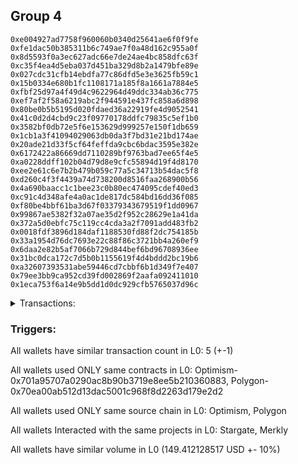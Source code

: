 ## Group 4

```0x6a5d8fdb17e32d90c2efc91ae5786ba330f59f5b
0xe004927ad7758f960060b0340d25641ae6f0f9fe
0xfe1dac50b385311b6c749ae7f0a48d162c955a0f
0x8d5593f0a3ec627adc66e7de24ae4bc858dfc63f
0xc35f4ea4d5eba037d451ba329d8b2a1479bfe89e
0x027cdc31cfb14ebdfa77c86dfd5e3e3625fb59c1
0x15b0334e680b1fc1108171a185f8a1661a7884e5
0xfbf25d97a4f49d4c9622964d49ddc334ab36c775
0xef7af2f58a6219abc2f944591e437fc858a6d898
0x80be0b5b5195d020fdaed36a22919fe4d9052541
0x41c0d2d4cbd9c23f09770178ddfc79835c5ef1b0
0x3582bf0db72e5f6e153629d999257e150f1db659
0x1cb1a3f41094029063db0da3f7bd31e21bd174ae
0x20ade21d33f5cf64feffda9cbc6bdac3595e382e
0x6172422a86669dd7110289bf9763bad7ee65f4e5
0xa0228ddff102b04d79d8e9cfc55894d19f4d8170
0xee2e61c6e7b2b479b059c77a5c34713b54dac5f8
0xd260c4f3f4439a74d738200d8516faa268900b56
0x4a690baacc1c1bee23c0b80ec474095cdef40ed3
0xc91c4d348afe4a0ac1de817dc584bd16dd36f085
0xf80be4bbf61ba3d67f03379343679519f1dd0967
0x99867ae5382f32a07ae35d2f952c28629e1a41da
0x372a5d0ebfc75c119cc4cda3a2f7091add483fb2
0x0018fdf3896d184daf1188530fd88f2dc754185b
0x33a1954d76dc7693e22c88f86c3721bb4a260ef9
0x6daa2e82b5af7066b729d844bef6bd96708936ee
0x31bc0dca172c7d5b0b1155619f4d4bddd2bc19b6
0xa32607393531abe59446cd7cbbf6b1d349f7e407
0x79ee3bb9ca952cd39fd002869f2aafa092411010
0x1eca753f6a14e9b5dd1d0dc929cfb5765037d96c
```
<details>
<summary>Transactions:</summary>

Hashes: 

Wallet: 0x6a5d8fdb17e32d90c2efc91ae5786ba330f59f5b

       Hash: 0x5042368df3e33310d242be776271eb45485259a0bfaf86b058c1e4cad105c6b2
         - source chain: Optimism
         - destination chain: Polygon
         - project: Stargate
         - contract: 0x701a95707a0290ac8b90b3719e8ee5b210360883
         - value USD: 149.412128517
       Hash: 0xe33f6b89103f3c37a9e7173a775d4ea71ab6c890871cd7fdfc6019aef96761a0
         - source chain: Polygon
         - destination chain: Mode
         - project: Merkly
         - contract: 0x70ea00ab512d13dac5001c968f8d2263d179e2d2
       Hash: 0x0eb56a707731a3ea8fe61635d248f3b224533d80ff0800e9b993e0577a00e92e
         - source chain: Polygon
         - destination chain: Optimism
         - project: Merkly
         - contract: 0x70ea00ab512d13dac5001c968f8d2263d179e2d2
       Hash: 0xa4525e2e765b28090929857fe988f1dee960da5f649b36cf9ff88a3e8492b160
         - source chain: Polygon
         - destination chain: Celo Mainnet
         - project: Merkly
         - contract: 0x70ea00ab512d13dac5001c968f8d2263d179e2d2
       Hash: 0x17284d8c6e500e2e84919ab57fecd9da8cdf726bba43a9881bf5cf4736568f0c
         - source chain: Polygon
         - destination chain: Viction
         - project: Merkly
         - contract: 0x70ea00ab512d13dac5001c968f8d2263d179e2d2
Wallet: 0xe004927ad7758f960060b0340d25641ae6f0f9fe

       Hash:0xb29de53e48b53f4528e759cad6fd19bc03dfb19b2568f0c26be941d5ba25979a
         - source chain: Optimism
         - destination chain: Polygon
         - project: Stargate
         - contract: 0x701a95707a0290ac8b90b3719e8ee5b210360883
         - value USD: 149.466394783
       Hash:0x65a0968943def592cd2e2bad59ebcaab07280cb38b3d678484514296721b55dc
         - source chain: Polygon
         - destination chain: Fuse Mainnet
         - project: Merkly
         - contract: 0x70ea00ab512d13dac5001c968f8d2263d179e2d2
       Hash:0x89b6267ca4db6c89ab0cadfde7c203a9fd5dfb38d7b2b2974ad91f96d6d76812
         - source chain: Polygon
         - destination chain: Klaytn Mainnet Cypress
         - project: Merkly
         - contract: 0x70ea00ab512d13dac5001c968f8d2263d179e2d2
       Hash:0x1d7dc22f8d7e7e27a4fc97d6751a676cbce392a3242a18138b124aa097bbc174
         - source chain: Polygon
         - destination chain: Moonriver
         - project: Merkly
         - contract: 0x70ea00ab512d13dac5001c968f8d2263d179e2d2
       Hash:0xbb24f1610e1b17460c862f749800caf462fb553ac1e7993abfbd5680fee3aaef
         - source chain: Polygon
         - destination chain: Merit Circle
         - project: Merkly
         - contract: 0x70ea00ab512d13dac5001c968f8d2263d179e2d2
Wallet: 0xfe1dac50b385311b6c749ae7f0a48d162c955a0f

       Hash:0xbe79bf90c73d1b7f40047f584f40bdbac71b01a79e15eabacb2d71cb4262ef49
         - source chain: Optimism
         - destination chain: Polygon
         - project: Stargate
         - contract: 0x701a95707a0290ac8b90b3719e8ee5b210360883
         - value USD: 149.494984665
       Hash:0x9474b4c4da75e7f8ec30e9bdbf0bf5596c9e880bad61071e241654355ecdea9c
         - source chain: Polygon
         - destination chain: Gnosis
         - project: Merkly
         - contract: 0x70ea00ab512d13dac5001c968f8d2263d179e2d2
       Hash:0xc4d45b56c2f043bbe27ccdef6c154f2916325ca8e342405271323f9b18ddeee2
         - source chain: Polygon
         - destination chain: DFK
         - project: Merkly
         - contract: 0x70ea00ab512d13dac5001c968f8d2263d179e2d2
       Hash:0xebe5e95e063e77a9dc70d778160428409306f279fb2fa300e6df9cf839f10422
         - source chain: Polygon
         - destination chain: Viction
         - project: Merkly
         - contract: 0x70ea00ab512d13dac5001c968f8d2263d179e2d2
       Hash:0x072951066f29d117717d545bc87a64156a0bc303c692ac415b5008eff4a9ff22
         - source chain: Polygon
         - destination chain: Mode
         - project: Merkly
         - contract: 0x70ea00ab512d13dac5001c968f8d2263d179e2d2
Wallet: 0x8d5593f0a3ec627adc66e7de24ae4bc858dfc63f

       Hash:0x4eed49e9ea23c1adeebe6035ecdf23ce1a9bcb426726586062957167d6bec34d
         - source chain: Optimism
         - destination chain: Polygon
         - project: Stargate
         - contract: 0x701a95707a0290ac8b90b3719e8ee5b210360883
         - value USD: 149.487010303
       Hash:0x96894f67652698d10af77fa08759f9bfcb130a2ba99cff64ba05fd5f7bee1441
         - source chain: Polygon
         - destination chain: Merit Circle
         - project: Merkly
         - contract: 0x70ea00ab512d13dac5001c968f8d2263d179e2d2
       Hash:0x0acc60213a77ad03da1ce33dab3088211ddf66661bc87ab3c801ff977c01c0ba
         - source chain: Polygon
         - destination chain: Mode
         - project: Merkly
         - contract: 0x70ea00ab512d13dac5001c968f8d2263d179e2d2
       Hash:0xf521671c4963a21cc66006a76aa53a701a38d5a3c25fcf7d33e5db00662b71cc
         - source chain: Polygon
         - destination chain: Optimism
         - project: Merkly
         - contract: 0x70ea00ab512d13dac5001c968f8d2263d179e2d2
       Hash:0xf28d687b85c35c0e7b83ce6624ab902f9bc3ec062ef5e85dbd41205d61bbfed0
         - source chain: Polygon
         - destination chain: Aptos
         - project: Merkly
         - contract: 0x70ea00ab512d13dac5001c968f8d2263d179e2d2
Wallet: 0xc35f4ea4d5eba037d451ba329d8b2a1479bfe89e

       Hash:0x1f71f8f57b109a6d9586110f3d91ba9ac1b8bd483eb2efbd089dcdc17944deaf
         - source chain: Optimism
         - destination chain: Polygon
         - project: Stargate
         - contract: 0x701a95707a0290ac8b90b3719e8ee5b210360883
         - value USD: 149.490531905
       Hash:0xd1991137d55bf2b2501f1849932bd3d25ad2de2c1e91d93cdc69872aec2e904b
         - source chain: Polygon
         - destination chain: Celo Mainnet
         - project: Merkly
         - contract: 0x70ea00ab512d13dac5001c968f8d2263d179e2d2
       Hash:0xf134fa11b564babf4eda48730665f407d145d641aaeba5f925b10f5db366d85b
         - source chain: Polygon
         - destination chain: Fuse Mainnet
         - project: Merkly
         - contract: 0x70ea00ab512d13dac5001c968f8d2263d179e2d2
       Hash:0x0be316e70af7d08a201c0ea25c57fa64fed25d0609c51d6f3daee4e99fe00622
         - source chain: Polygon
         - destination chain: Klaytn Mainnet Cypress
         - project: Merkly
         - contract: 0x70ea00ab512d13dac5001c968f8d2263d179e2d2
       Hash:0x63adde9a610883f59d770e66ca55d39d8cd5591d51e47bcd6d193c950cb3e56b
         - source chain: Polygon
         - destination chain: Celo Mainnet
         - project: Merkly
         - contract: 0x70ea00ab512d13dac5001c968f8d2263d179e2d2
Wallet: 0x027cdc31cfb14ebdfa77c86dfd5e3e3625fb59c1

       Hash:0x85056f0f235e48d408fe4c892c4539a6f19f38e33c8459067393c1d4253f9c43
         - source chain: Optimism
         - destination chain: Polygon
         - project: Stargate
         - contract: 0x701a95707a0290ac8b90b3719e8ee5b210360883
         - value USD: 149.501856839
       Hash:0x58c86832bc6c18471de52aaa31772eb3d4e3687b316c9fa5bafb1c40d1bcd677
         - source chain: Polygon
         - destination chain: Moonbeam
         - project: Merkly
         - contract: 0x70ea00ab512d13dac5001c968f8d2263d179e2d2
       Hash:0xd615a1776f293c30d7b969f3cb091107d949de59dc8c085dd0ee23ab74825c4c
         - source chain: Polygon
         - destination chain: Moonriver
         - project: Merkly
         - contract: 0x70ea00ab512d13dac5001c968f8d2263d179e2d2
       Hash:0x058423bfafde223d3efb9bc7a2dbfd6c094cec0cb4f0d7a6ef4f2b41c22a2680
         - source chain: Polygon
         - destination chain: Gnosis
         - project: Merkly
         - contract: 0x70ea00ab512d13dac5001c968f8d2263d179e2d2
       Hash:0x6c129fe5e8dddbeca13c31f59e6b5cc1511853aa256a072fdea025edead21623
         - source chain: Polygon
         - destination chain: Fuse Mainnet
         - project: Merkly
         - contract: 0x70ea00ab512d13dac5001c968f8d2263d179e2d2
Wallet: 0x15b0334e680b1fc1108171a185f8a1661a7884e5

       Hash:0x24f39364cb2f8c679605837c06647f3cef9c7294c89ad9aa67774a0deb925e84
         - source chain: Optimism
         - destination chain: Polygon
         - project: Stargate
         - contract: 0x701a95707a0290ac8b90b3719e8ee5b210360883
         - value USD: 149.480208142
       Hash:0xe0a6cc3beee2683f65a3a5c0a95490eae26a8d1c0a19d369284ef0f771c603e8
         - source chain: Polygon
         - destination chain: DFK
         - project: Merkly
         - contract: 0x70ea00ab512d13dac5001c968f8d2263d179e2d2
       Hash:0x7dc39603cf05ea31b8de9f79cd0eca6223d25051ed3c2e311c77cbbc2d0a9be2
         - source chain: Polygon
         - destination chain: Viction
         - project: Merkly
         - contract: 0x70ea00ab512d13dac5001c968f8d2263d179e2d2
       Hash:0xfd62d66655fa1b23de27a58bba0e30d21388c438b0284cff7d985ae84542a517
         - source chain: Polygon
         - destination chain: Merit Circle
         - project: Merkly
         - contract: 0x70ea00ab512d13dac5001c968f8d2263d179e2d2
       Hash:0x6dfedda3c2b0d4aef57caffc86a177f05fa9bc26f47c0154f8a4f875e20d471e
         - source chain: Polygon
         - destination chain: Klaytn Mainnet Cypress
         - project: Merkly
         - contract: 0x70ea00ab512d13dac5001c968f8d2263d179e2d2
Wallet: 0xfbf25d97a4f49d4c9622964d49ddc334ab36c775

       Hash:0x3c1768907a66e96197ef3885fb801f4c0340944a1004be021aef1e01eb931167
         - source chain: Optimism
         - destination chain: Polygon
         - project: Stargate
         - contract: 0x701a95707a0290ac8b90b3719e8ee5b210360883
         - value USD: 149.463159231
       Hash:0x5f47cda66e1d247ced8efa45f705adf046c782cc2e6afb8d208b577e5e62d46b
         - source chain: Polygon
         - destination chain: Mode
         - project: Merkly
         - contract: 0x70ea00ab512d13dac5001c968f8d2263d179e2d2
       Hash:0xe3b4a3489854540da5d319efbc8945e70271da24170796530f7aca9fc2436efc
         - source chain: Polygon
         - destination chain: Optimism
         - project: Merkly
         - contract: 0x70ea00ab512d13dac5001c968f8d2263d179e2d2
       Hash:0x8723803b615775a4f9d7eacf1ff599771f49de7dd4c76858f65e1c8a957e2aba
         - source chain: Polygon
         - destination chain: Celo Mainnet
         - project: Merkly
         - contract: 0x70ea00ab512d13dac5001c968f8d2263d179e2d2
       Hash:0x961dbe19ff109477bf28f23157d44548ff505470704376ebe76c308359b61ab7
         - source chain: Polygon
         - destination chain: Moonbeam
         - project: Merkly
         - contract: 0x70ea00ab512d13dac5001c968f8d2263d179e2d2
Wallet: 0xef7af2f58a6219abc2f944591e437fc858a6d898

       Hash:0x86d7a80b0f25b89b6570395b757c92a80d3b4502905dc21f93d0f963182e4cf7
         - source chain: Optimism
         - destination chain: Polygon
         - project: Stargate
         - contract: 0x701a95707a0290ac8b90b3719e8ee5b210360883
         - value USD: 149.455389904
       Hash:0xb115297b98581b1fcb8612c282ff30c8431cab94052309f848935c39c58e616c
         - source chain: Polygon
         - destination chain: Fuse Mainnet
         - project: Merkly
         - contract: 0x70ea00ab512d13dac5001c968f8d2263d179e2d2
       Hash:0x317ccb7a970428e960528f47e715f4f8814ae9c41c5d97cf6b4b168be18c1e9f
         - source chain: Polygon
         - destination chain: Klaytn Mainnet Cypress
         - project: Merkly
         - contract: 0x70ea00ab512d13dac5001c968f8d2263d179e2d2
       Hash:0xd51dd56ffb25de950d5d904b6c49f5e74694aaa328940d8c579b3700bbee488b
         - source chain: Polygon
         - destination chain: Moonbeam
         - project: Merkly
         - contract: 0x70ea00ab512d13dac5001c968f8d2263d179e2d2
       Hash:0x54cf22da1a6a72b6d2b8798a4001ac0479e1d8a538b073355e5c1e01937794e0
         - source chain: Polygon
         - destination chain: Moonriver
         - project: Merkly
         - contract: 0x70ea00ab512d13dac5001c968f8d2263d179e2d2
Wallet: 0x80be0b5b5195d020fdaed36a22919fe4d9052541

       Hash:0x61fc1fa349ce756b7f480115f8204006a1ebac0a7986e172dc06eadf94be6332
         - source chain: Optimism
         - destination chain: Polygon
         - project: Stargate
         - contract: 0x701a95707a0290ac8b90b3719e8ee5b210360883
         - value USD: 149.476525513
       Hash:0xd1104b9005c5e2f4d04d4633d8ef657c09bbd4f91513fdd1e66250dad08226eb
         - source chain: Polygon
         - destination chain: Moonriver
         - project: Merkly
         - contract: 0x70ea00ab512d13dac5001c968f8d2263d179e2d2
       Hash:0xd274b51873999f13ba487bc620d258149fd47d4a90e5ed68121a6cbb3bc08eca
         - source chain: Polygon
         - destination chain: Gnosis
         - project: Merkly
         - contract: 0x70ea00ab512d13dac5001c968f8d2263d179e2d2
       Hash:0x6db15b7308aa0f346f6ca84427f03e429657a41fecb7882daf6a99e5beab678c
         - source chain: Polygon
         - destination chain: DFK
         - project: Merkly
         - contract: 0x70ea00ab512d13dac5001c968f8d2263d179e2d2
       Hash:0xf56cb65988354b7027557547cbe70b7da2b2871e57941008dad783469a05c0be
         - source chain: Polygon
         - destination chain: Gnosis
         - project: Merkly
         - contract: 0x70ea00ab512d13dac5001c968f8d2263d179e2d2
Wallet: 0x41c0d2d4cbd9c23f09770178ddfc79835c5ef1b0

       Hash:0x00a40bb8a493789ba83f471c01f849a893980f5a7a68956abc86b33baeb4af47
         - source chain: Optimism
         - destination chain: Polygon
         - project: Stargate
         - contract: 0x701a95707a0290ac8b90b3719e8ee5b210360883
         - value USD: 149.477177624
       Hash:0x4c3d31767be57a0d42dc747e0baa02536ec6710d02a0434d423053a3736ef108
         - source chain: Polygon
         - destination chain: Viction
         - project: Merkly
         - contract: 0x70ea00ab512d13dac5001c968f8d2263d179e2d2
       Hash:0xe618466f906d8f0c97c8ac3d93ddc0e6dc5894529bf0c9ea667742e794cf5e1e
         - source chain: Polygon
         - destination chain: Merit Circle
         - project: Merkly
         - contract: 0x70ea00ab512d13dac5001c968f8d2263d179e2d2
       Hash:0x082d881be6e6c147742ee0fb032fc4bd18a68c0262ab5fd2390d01269271f6dc
         - source chain: Polygon
         - destination chain: Mode
         - project: Merkly
         - contract: 0x70ea00ab512d13dac5001c968f8d2263d179e2d2
       Hash:0xc6b4fe3f7cc91cfa6735415504e9dfd30d256a20300a407274453d4859b7253f
         - source chain: Polygon
         - destination chain: DFK
         - project: Merkly
         - contract: 0x70ea00ab512d13dac5001c968f8d2263d179e2d2
Wallet: 0x3582bf0db72e5f6e153629d999257e150f1db659

       Hash:0xe5e0ff86e7229243f43b3a133c6c0f445a71ce0819c9c857d493e2ce895911e8
         - source chain: Optimism
         - destination chain: Polygon
         - project: Stargate
         - contract: 0x701a95707a0290ac8b90b3719e8ee5b210360883
         - value USD: 149.486179162
       Hash:0x6204e1d88d3896daadc058cbf615de588e0098844056eb26c8e9b1ff42ad6930
         - source chain: Polygon
         - destination chain: Optimism
         - project: Merkly
         - contract: 0x70ea00ab512d13dac5001c968f8d2263d179e2d2
       Hash:0x6969059f009120f75ce5f45f8fd5c926aed61ad2ba101757de766ceb66a8612c
         - source chain: Polygon
         - destination chain: Celo Mainnet
         - project: Merkly
         - contract: 0x70ea00ab512d13dac5001c968f8d2263d179e2d2
       Hash:0x1780e895dccaa3eb5aa7c0e6c5e0b7a977748ef1980f83eef9581a689a1d0864
         - source chain: Polygon
         - destination chain: Fuse Mainnet
         - project: Merkly
         - contract: 0x70ea00ab512d13dac5001c968f8d2263d179e2d2
       Hash:0xb831fc3984b1808cb141d07cdd9b1dea2bd0cba3b90bbad2177c3e3423597e71
         - source chain: Polygon
         - destination chain: Viction
         - project: Merkly
         - contract: 0x70ea00ab512d13dac5001c968f8d2263d179e2d2
Wallet: 0x1cb1a3f41094029063db0da3f7bd31e21bd174ae

       Hash:0xc879f9e744e76b201900b47723a4ea34f5fb27992429a79794a247bae2dcd06b
         - source chain: Optimism
         - destination chain: Polygon
         - project: Stargate
         - contract: 0x701a95707a0290ac8b90b3719e8ee5b210360883
         - value USD: 149.505023379
       Hash:0xd45725519d5166d9efa8361f5542431a4caae6f0c3fdd649f696fe54f73b698e
         - source chain: Polygon
         - destination chain: Klaytn Mainnet Cypress
         - project: Merkly
         - contract: 0x70ea00ab512d13dac5001c968f8d2263d179e2d2
       Hash:0xd172c8118f551abb6b4e6ce50411232316a855e7eb1054ca9d2fbe9bf0108190
         - source chain: Polygon
         - destination chain: Moonbeam
         - project: Merkly
         - contract: 0x70ea00ab512d13dac5001c968f8d2263d179e2d2
       Hash:0x5b90a4f0c007de8924bfa8aac5c32fceb7c4cf7ada48294a7c4a2ec15e7b85c0
         - source chain: Polygon
         - destination chain: Moonriver
         - project: Merkly
         - contract: 0x70ea00ab512d13dac5001c968f8d2263d179e2d2
       Hash:0x20436e840b33f0206ecaed99f4c6d0b5ed110e55c0e5fbcde4ed91b58f85916c
         - source chain: Polygon
         - destination chain: Merit Circle
         - project: Merkly
         - contract: 0x70ea00ab512d13dac5001c968f8d2263d179e2d2
Wallet: 0x20ade21d33f5cf64feffda9cbc6bdac3595e382e

       Hash:0xb07809f6e2cbb348d345a7d4e15dc3968b15c4548c2ea61d658d2a3d413102f1
         - source chain: Optimism
         - destination chain: Polygon
         - project: Stargate
         - contract: 0x701a95707a0290ac8b90b3719e8ee5b210360883
         - value USD: 149.504808343
       Hash:0x8de404b8a601ee2d382be4208bc6bfd345b0df50781b7cd5af93a89937e03973
         - source chain: Polygon
         - destination chain: Gnosis
         - project: Merkly
         - contract: 0x70ea00ab512d13dac5001c968f8d2263d179e2d2
       Hash:0x763078ea47cf5a497e97d1acf91f0b7c937bfb6d027a819dc1827d5dccd5e94f
         - source chain: Polygon
         - destination chain: DFK
         - project: Merkly
         - contract: 0x70ea00ab512d13dac5001c968f8d2263d179e2d2
       Hash:0xd889ae1899fd11f820aed1efbe62313fb24fe53d55dd9ad9640e42609d472be7
         - source chain: Polygon
         - destination chain: Viction
         - project: Merkly
         - contract: 0x70ea00ab512d13dac5001c968f8d2263d179e2d2
       Hash:0xea0b4ea21b733d8fa93c604aa5ffceccdf2534921e6340e86a127b4c806f2333
         - source chain: Polygon
         - destination chain: Aptos
         - project: Merkly
         - contract: 0x70ea00ab512d13dac5001c968f8d2263d179e2d2
Wallet: 0x6172422a86669dd7110289bf9763bad7ee65f4e5

       Hash:0x9fec3c9d0e054aae527d926264a887286e3b6924a17240b4acf63629ee20c4ed
         - source chain: Optimism
         - destination chain: Polygon
         - project: Stargate
         - contract: 0x701a95707a0290ac8b90b3719e8ee5b210360883
         - value USD: 149.494571595
       Hash:0x135fb873de56f7d4532df857084b3fe0db748e1a168400d14315d271deae117e
         - source chain: Polygon
         - destination chain: Merit Circle
         - project: Merkly
         - contract: 0x70ea00ab512d13dac5001c968f8d2263d179e2d2
       Hash:0x7bb3d543e4cff95c3069f825255d4419459517c6de7616e7094bc02fffe1634f
         - source chain: Polygon
         - destination chain: Mode
         - project: Merkly
         - contract: 0x70ea00ab512d13dac5001c968f8d2263d179e2d2
       Hash:0x92c2b9d0be9561494e244e0e70b864e12f4e84327ece706bb2c61c782b0b854f
         - source chain: Polygon
         - destination chain: Optimism
         - project: Merkly
         - contract: 0x70ea00ab512d13dac5001c968f8d2263d179e2d2
       Hash:0xcaac32293f231d1c78ebdad997692a77a7234f7acddcf50afc0fe8d9465e5d44
         - source chain: Polygon
         - destination chain: Celo Mainnet
         - project: Merkly
         - contract: 0x70ea00ab512d13dac5001c968f8d2263d179e2d2
Wallet: 0xa0228ddff102b04d79d8e9cfc55894d19f4d8170

       Hash:0x1733e97c8c06aa626df11f0eac921bd9af996309b52a473d8975ad8c3b10aff9
         - source chain: Optimism
         - destination chain: Polygon
         - project: Stargate
         - contract: 0x701a95707a0290ac8b90b3719e8ee5b210360883
         - value USD: 149.493768457
       Hash:0x2be3a3ba94282ebdc7900a885e518ddcc51fb60f754726d382c991c8e08b6edf
         - source chain: Polygon
         - destination chain: Celo Mainnet
         - project: Merkly
         - contract: 0x70ea00ab512d13dac5001c968f8d2263d179e2d2
       Hash:0x29f482df9f43de3c138265a64d8a69a748eb7fab010265ab6d605c658c12e635
         - source chain: Polygon
         - destination chain: Fuse Mainnet
         - project: Merkly
         - contract: 0x70ea00ab512d13dac5001c968f8d2263d179e2d2
       Hash:0xe40c2330c6f66b9e5affafcb9fa84dc87bc6839cc8e85b52adde35ad623f3198
         - source chain: Polygon
         - destination chain: Klaytn Mainnet Cypress
         - project: Merkly
         - contract: 0x70ea00ab512d13dac5001c968f8d2263d179e2d2
       Hash:0xc4a6b0b1d43a40ae8d3cfcb7ef090c2d4ce8748a2668c7ef3654fa0931d892a9
         - source chain: Polygon
         - destination chain: Fuse Mainnet
         - project: Merkly
         - contract: 0x70ea00ab512d13dac5001c968f8d2263d179e2d2
Wallet: 0xee2e61c6e7b2b479b059c77a5c34713b54dac5f8

       Hash:0x4b4bbff321f7eb558232bc894ddfeb7d0e21246aed1f94b98002b3b6891cbf45
         - source chain: Optimism
         - destination chain: Polygon
         - project: Stargate
         - contract: 0x701a95707a0290ac8b90b3719e8ee5b210360883
         - value USD: 149.479464015
       Hash:0xd4f8c881afc3fcdda76c588bf52c04e95a38c99919129f131e6453e2a9ca5925
         - source chain: Polygon
         - destination chain: Moonbeam
         - project: Merkly
         - contract: 0x70ea00ab512d13dac5001c968f8d2263d179e2d2
       Hash:0x83bd895aebc05ffb845cedbc031a55e41cce4d5981d7bc6fb0f1949d4f24ca40
         - source chain: Polygon
         - destination chain: Moonriver
         - project: Merkly
         - contract: 0x70ea00ab512d13dac5001c968f8d2263d179e2d2
       Hash:0xe9f395a23ce9ef7c425c909e13df6781a227b6d43e4639b6e23375faf6f47d36
         - source chain: Polygon
         - destination chain: Gnosis
         - project: Merkly
         - contract: 0x70ea00ab512d13dac5001c968f8d2263d179e2d2
       Hash:0xc8117826dd9edcec3e7b5ecb43abd7f50b653d28c1c796429554f397fed43000
         - source chain: Polygon
         - destination chain: Klaytn Mainnet Cypress
         - project: Merkly
         - contract: 0x70ea00ab512d13dac5001c968f8d2263d179e2d2
Wallet: 0xd260c4f3f4439a74d738200d8516faa268900b56

       Hash:0x8205cc24e2c2188576460c49b8d708dc9cd77cfdf16ef8c358ac8e555084c0d2
         - source chain: Optimism
         - destination chain: Polygon
         - project: Stargate
         - contract: 0x701a95707a0290ac8b90b3719e8ee5b210360883
         - value USD: 149.50203887
       Hash:0xe4ba7d8cf18c751eaa95c9a6df59a3502542adba6d1a28eed53745282f39b08f
         - source chain: Polygon
         - destination chain: DFK
         - project: Merkly
         - contract: 0x70ea00ab512d13dac5001c968f8d2263d179e2d2
       Hash:0xd4064d1687b2c3e0cd9065b01b28d0fea0a0a1747fe738a493af6d72747c5a2a
         - source chain: Polygon
         - destination chain: Viction
         - project: Merkly
         - contract: 0x70ea00ab512d13dac5001c968f8d2263d179e2d2
       Hash:0xde815a3527a156f3857a650145863c3dfbbda0a312fdbceadc7051553621bae6
         - source chain: Polygon
         - destination chain: Merit Circle
         - project: Merkly
         - contract: 0x70ea00ab512d13dac5001c968f8d2263d179e2d2
       Hash:0x3ae148a31c05cf310235a8d6defb2d6e92d1c3773666199c9556d2ae4fef586d
         - source chain: Polygon
         - destination chain: Moonbeam
         - project: Merkly
         - contract: 0x70ea00ab512d13dac5001c968f8d2263d179e2d2
Wallet: 0x4a690baacc1c1bee23c0b80ec474095cdef40ed3

       Hash:0x9b71b394a9117cb2bf8be30812bd20728c678fde8a4e00d14d826ceb3a18971e
         - source chain: Optimism
         - destination chain: Polygon
         - project: Stargate
         - contract: 0x701a95707a0290ac8b90b3719e8ee5b210360883
         - value USD: 149.510259273
       Hash:0x64662bc9667b5ca8077ac7ead0cb990a84e51f2ac11e256005b76b1f164d96fe
         - source chain: Polygon
         - destination chain: Mode
         - project: Merkly
         - contract: 0x70ea00ab512d13dac5001c968f8d2263d179e2d2
       Hash:0x13b4c90a5d601f6a043fa08f7d833a3e6347a96278844ee8fcc7a187f99622ef
         - source chain: Polygon
         - destination chain: Optimism
         - project: Merkly
         - contract: 0x70ea00ab512d13dac5001c968f8d2263d179e2d2
       Hash:0x2f9a9b3cc3a4323f3535a1bcf6b46803ef2997f850c85cacf7b1203c09ef853f
         - source chain: Polygon
         - destination chain: Celo Mainnet
         - project: Merkly
         - contract: 0x70ea00ab512d13dac5001c968f8d2263d179e2d2
       Hash:0xc41d0ffc15ce81684d0e752e17cab4caeade6b687359a73f1bcada636439e660
         - source chain: Polygon
         - destination chain: Moonriver
         - project: Merkly
         - contract: 0x70ea00ab512d13dac5001c968f8d2263d179e2d2
Wallet: 0xc91c4d348afe4a0ac1de817dc584bd16dd36f085

       Hash:0x7ffa3e7329444ad9afdc547acf32902c98e2bfd742bdc2bebeb52bd1262ad8f9
         - source chain: Optimism
         - destination chain: Polygon
         - project: Stargate
         - contract: 0x701a95707a0290ac8b90b3719e8ee5b210360883
         - value USD: 149.511574498
       Hash:0x791669268cbef6a4921377f82bc72bfca270ff9269161aa829f62689e1a30f9f
         - source chain: Polygon
         - destination chain: Fuse Mainnet
         - project: Merkly
         - contract: 0x70ea00ab512d13dac5001c968f8d2263d179e2d2
       Hash:0x7e51e33f1ccd841bc934bd95f7bfa0fcf02e6175f98f055b9eaafb4138703533
         - source chain: Polygon
         - destination chain: Klaytn Mainnet Cypress
         - project: Merkly
         - contract: 0x70ea00ab512d13dac5001c968f8d2263d179e2d2
       Hash:0xac252459660016834518dcf182e3b4f72f7b547ca3ff1a0e07862597d8527b44
         - source chain: Polygon
         - destination chain: Moonbeam
         - project: Merkly
         - contract: 0x70ea00ab512d13dac5001c968f8d2263d179e2d2
       Hash:0xcd003727dc304c577140c6164d286125ab049332fd1791c4cee04c1a7cf51cde
         - source chain: Polygon
         - destination chain: Gnosis
         - project: Merkly
         - contract: 0x70ea00ab512d13dac5001c968f8d2263d179e2d2
Wallet: 0xf80be4bbf61ba3d67f03379343679519f1dd0967

       Hash:0xe51640590bb6622a4e37ac38e47a4afc5ed63f3907803a17ba879a169951f1cd
         - source chain: Optimism
         - destination chain: Polygon
         - project: Stargate
         - contract: 0x701a95707a0290ac8b90b3719e8ee5b210360883
         - value USD: 149.484148815
       Hash:0x1c570251e347fd33f30e792692496786c7d627ad4914022b5402677d5e8d265a
         - source chain: Polygon
         - destination chain: Moonriver
         - project: Merkly
         - contract: 0x70ea00ab512d13dac5001c968f8d2263d179e2d2
       Hash:0xf0196aee1225c7473b543e475687231148d71cf990acc5cb919a1db62b753615
         - source chain: Polygon
         - destination chain: Gnosis
         - project: Merkly
         - contract: 0x70ea00ab512d13dac5001c968f8d2263d179e2d2
       Hash:0xaea422cb4dbf7ebfc5f15f01dd5f2339ee2b4d13ad544767ec4985f754419698
         - source chain: Polygon
         - destination chain: DFK
         - project: Merkly
         - contract: 0x70ea00ab512d13dac5001c968f8d2263d179e2d2
       Hash:0x98698bcd40556ceb5fd4e53299c72b9c0c5ccd377dd98a3af8e28b288c6e7ab4
         - source chain: Polygon
         - destination chain: DFK
         - project: Merkly
         - contract: 0x70ea00ab512d13dac5001c968f8d2263d179e2d2
Wallet: 0x99867ae5382f32a07ae35d2f952c28629e1a41da

       Hash:0xcaac00ffede806c6bf3716e56a71fe1be4cbcaedb66c89ab46c10ef8562464bb
         - source chain: Optimism
         - destination chain: Polygon
         - project: Stargate
         - contract: 0x701a95707a0290ac8b90b3719e8ee5b210360883
         - value USD: 149.499741477
       Hash:0x6f7c3bd3a181eb9c6c2dc2eb06f9d7737c485cb270f6e343ac9a90f0e9a16d92
         - source chain: Polygon
         - destination chain: Viction
         - project: Merkly
         - contract: 0x70ea00ab512d13dac5001c968f8d2263d179e2d2
       Hash:0xa43bc948b8d00bf131f516985aef02f1786e32d38e19eaa443b9f6db19a587ca
         - source chain: Polygon
         - destination chain: Merit Circle
         - project: Merkly
         - contract: 0x70ea00ab512d13dac5001c968f8d2263d179e2d2
       Hash:0x56b31b12d782377c83effeb4626631c06f7add0d97ef863d3a78392ef3d39a28
         - source chain: Polygon
         - destination chain: Mode
         - project: Merkly
         - contract: 0x70ea00ab512d13dac5001c968f8d2263d179e2d2
       Hash:0xc5c5c541915cfdf553cc17b9e9d4f621134bbc007b6399aa932cfd3a882f9e7c
         - source chain: Polygon
         - destination chain: Viction
         - project: Merkly
         - contract: 0x70ea00ab512d13dac5001c968f8d2263d179e2d2
Wallet: 0x372a5d0ebfc75c119cc4cda3a2f7091add483fb2

       Hash:0x7b02372dd8bd1fa3fb7fb1d8420c993a694b16e8e883313f41e7f9d1885d84c6
         - source chain: Optimism
         - destination chain: Polygon
         - project: Stargate
         - contract: 0x701a95707a0290ac8b90b3719e8ee5b210360883
         - value USD: 149.48505697
       Hash:0x34894515b0282a79b7199bb6fc943aa4b6bcba52333c5b9e88cb0cde98a8658e
         - source chain: Polygon
         - destination chain: Optimism
         - project: Merkly
         - contract: 0x70ea00ab512d13dac5001c968f8d2263d179e2d2
       Hash:0x0e4c1c9b7e57b468dd5b28dac8efef79a0a055d70e46d0461fe44fd17d41f412
         - source chain: Polygon
         - destination chain: Celo Mainnet
         - project: Merkly
         - contract: 0x70ea00ab512d13dac5001c968f8d2263d179e2d2
       Hash:0x8bdb0dee8c16889fcfff9b148f88280700a2418e0cbc0c8f31e8398506fb8a1e
         - source chain: Polygon
         - destination chain: Fuse Mainnet
         - project: Merkly
         - contract: 0x70ea00ab512d13dac5001c968f8d2263d179e2d2
       Hash:0xa8d321a9aa3a8ec03dbb78c9481a9da3d0f83675040d6f80b5f85605d1394f40
         - source chain: Polygon
         - destination chain: Merit Circle
         - project: Merkly
         - contract: 0x70ea00ab512d13dac5001c968f8d2263d179e2d2
Wallet: 0x0018fdf3896d184daf1188530fd88f2dc754185b

       Hash:0x24ec21495f42b32088fbd1f1906b5bb18b0f4dec9b8d925b9193b10d75871a7f
         - source chain: Optimism
         - destination chain: Polygon
         - project: Stargate
         - contract: 0x701a95707a0290ac8b90b3719e8ee5b210360883
         - value USD: 149.501934852
       Hash:0xbaffefb5fdcf2245ba1062ca76b53d21b6e052740b785ba9765c6cd24db08330
         - source chain: Polygon
         - destination chain: Klaytn Mainnet Cypress
         - project: Merkly
         - contract: 0x70ea00ab512d13dac5001c968f8d2263d179e2d2
       Hash:0xc4901640e41d19f635be1383cc8176d313bf073c7500196c27fba9dd08636bec
         - source chain: Polygon
         - destination chain: Moonbeam
         - project: Merkly
         - contract: 0x70ea00ab512d13dac5001c968f8d2263d179e2d2
       Hash:0x052e97b5e981a22a45202539c098f398bd7d61c49886d7d8cef5b442c0b3387d
         - source chain: Polygon
         - destination chain: Moonriver
         - project: Merkly
         - contract: 0x70ea00ab512d13dac5001c968f8d2263d179e2d2
       Hash:0xae72eb2eed76ce1190306f8b88877e075378af1f6de8846b7a731a6ab0522e00
         - source chain: Polygon
         - destination chain: Mode
         - project: Merkly
         - contract: 0x70ea00ab512d13dac5001c968f8d2263d179e2d2
Wallet: 0x33a1954d76dc7693e22c88f86c3721bb4a260ef9

       Hash:0xb7560cf4c2a4a79effaea5c82a6bb605890625d518a1844abb14f84194c03121
         - source chain: Optimism
         - destination chain: Polygon
         - project: Stargate
         - contract: 0x701a95707a0290ac8b90b3719e8ee5b210360883
         - value USD: 149.505112394
       Hash:0x28047470bf1865770bd2a3390debb75e6699ce3ce7ca8fcdad03bcbb7479d17d
         - source chain: Polygon
         - destination chain: Gnosis
         - project: Merkly
         - contract: 0x70ea00ab512d13dac5001c968f8d2263d179e2d2
       Hash:0xff632fede9342992944f8ac5dd5a04fe86bb28800ee24f569a7dd0aa1c167baa
         - source chain: Polygon
         - destination chain: DFK
         - project: Merkly
         - contract: 0x70ea00ab512d13dac5001c968f8d2263d179e2d2
       Hash:0xdae5603a2e4d9473d8087b2d21ae43ee29694d33932ca101fac8e11c0cb9a120
         - source chain: Polygon
         - destination chain: Viction
         - project: Merkly
         - contract: 0x70ea00ab512d13dac5001c968f8d2263d179e2d2
       Hash:0x7948eebbf6c4242cb8b3b095e94212074b7738011c11054d6b4f5fb4175274b8
         - source chain: Polygon
         - destination chain: Aptos
         - project: Merkly
         - contract: 0x70ea00ab512d13dac5001c968f8d2263d179e2d2
Wallet: 0x6daa2e82b5af7066b729d844bef6bd96708936ee

       Hash:0x16c1586eb1d93c847d1de528ddbcf2fd0c1dca7dc11d74e3466bf6408d50468d
         - source chain: Optimism
         - destination chain: Polygon
         - project: Stargate
         - contract: 0x701a95707a0290ac8b90b3719e8ee5b210360883
         - value USD: 149.496239879
       Hash:0xd42fed96165429f04d3a6cd7fe2aa3f4092cd37a9e781005ad472dbdb1bbda60
         - source chain: Polygon
         - destination chain: Merit Circle
         - project: Merkly
         - contract: 0x70ea00ab512d13dac5001c968f8d2263d179e2d2
       Hash:0x3d9d31222499b2e3a6b12774d926a946035bf0e2730f5ae0082e0c428de64f9e
         - source chain: Polygon
         - destination chain: Mode
         - project: Merkly
         - contract: 0x70ea00ab512d13dac5001c968f8d2263d179e2d2
       Hash:0x5c85690b9cd6eb3ebb4b6b020506cab1676eab270cc1735328386e48bcad0e25
         - source chain: Polygon
         - destination chain: Optimism
         - project: Merkly
         - contract: 0x70ea00ab512d13dac5001c968f8d2263d179e2d2
       Hash:0x4fd7818b4fde87898cbbaf2311aad80829319921455358b2347b055c3daf97da
         - source chain: Polygon
         - destination chain: Celo Mainnet
         - project: Merkly
         - contract: 0x70ea00ab512d13dac5001c968f8d2263d179e2d2
Wallet: 0x31bc0dca172c7d5b0b1155619f4d4bddd2bc19b6

       Hash:0x62fb1bf2df29bd220b8fce69bbaf9c72237fd2b53c81a73ad69f07fee8676fce
         - source chain: Optimism
         - destination chain: Polygon
         - project: Stargate
         - contract: 0x701a95707a0290ac8b90b3719e8ee5b210360883
         - value USD: 149.492234195
       Hash:0x803599bc3008421b4711a1bc7bdd3b9aaf7b45f847fea94dd4a69d9ed578b366
         - source chain: Polygon
         - destination chain: Celo Mainnet
         - project: Merkly
         - contract: 0x70ea00ab512d13dac5001c968f8d2263d179e2d2
       Hash:0x9d447370040f83de83fa7b756ef075892f33c84fcebdc4329394d19d71167fc9
         - source chain: Polygon
         - destination chain: Fuse Mainnet
         - project: Merkly
         - contract: 0x70ea00ab512d13dac5001c968f8d2263d179e2d2
       Hash:0x6d4be8ade4e829e202451df73694169400a2852412953664b21db0a2810bdbc3
         - source chain: Polygon
         - destination chain: Klaytn Mainnet Cypress
         - project: Merkly
         - contract: 0x70ea00ab512d13dac5001c968f8d2263d179e2d2
       Hash:0x32dbffee8beee80bc489815b8fb27e2a2c6d82bd970dd76ff77a7a17d062531d
         - source chain: Polygon
         - destination chain: Fuse Mainnet
         - project: Merkly
         - contract: 0x70ea00ab512d13dac5001c968f8d2263d179e2d2
Wallet: 0xa32607393531abe59446cd7cbbf6b1d349f7e407

       Hash:0x5f630f704e90416a1c1fda648afeafe3ec15e9d9297c197ee675deb96119b8ce
         - source chain: Optimism
         - destination chain: Polygon
         - project: Stargate
         - contract: 0x701a95707a0290ac8b90b3719e8ee5b210360883
         - value USD: 149.494005498
       Hash:0xfb8ce0b38dfed6662c65f802f97312dfd4f436bb090b6600777965e4bf889921
         - source chain: Polygon
         - destination chain: Moonbeam
         - project: Merkly
         - contract: 0x70ea00ab512d13dac5001c968f8d2263d179e2d2
       Hash:0xb1bbf980542f8834ed8a2b5ce16ae1c71910a589153d4247a3b7eca36be3b8cc
         - source chain: Polygon
         - destination chain: Moonriver
         - project: Merkly
         - contract: 0x70ea00ab512d13dac5001c968f8d2263d179e2d2
       Hash:0xe4444f3a8d318b9a35adf2cbcb28d18db4641e1ca2ce0089089ac31fa571721f
         - source chain: Polygon
         - destination chain: Gnosis
         - project: Merkly
         - contract: 0x70ea00ab512d13dac5001c968f8d2263d179e2d2
       Hash:0xa90cd922ad1bae1b525eda1946c1e2a0a634ee2b1cf3f1217991a0c5e38e73f2
         - source chain: Polygon
         - destination chain: Klaytn Mainnet Cypress
         - project: Merkly
         - contract: 0x70ea00ab512d13dac5001c968f8d2263d179e2d2
Wallet: 0x79ee3bb9ca952cd39fd002869f2aafa092411010

       Hash:0xe5fe26dca9bdfece569e46a40c88d1a8c85605989fb9e34b86d4b94248317481
         - source chain: Optimism
         - destination chain: Polygon
         - project: Stargate
         - contract: 0x701a95707a0290ac8b90b3719e8ee5b210360883
         - value USD: 149.538215047
       Hash:0x55039451aa2be27fa5fc8f8fea5285e10d1bc1485b4d33b5101d0540b008cef6
         - source chain: Polygon
         - destination chain: DFK
         - project: Merkly
         - contract: 0x70ea00ab512d13dac5001c968f8d2263d179e2d2
       Hash:0xc2a4733f1ff235977fe590484dcaf26c42b303e6501d194890ee7389b366e22d
         - source chain: Polygon
         - destination chain: Viction
         - project: Merkly
         - contract: 0x70ea00ab512d13dac5001c968f8d2263d179e2d2
       Hash:0x5559121000c57e56df2275ee9c319cbad745b1b481382ae6b72b8eba858a792a
         - source chain: Polygon
         - destination chain: Mode
         - project: Merkly
         - contract: 0x70ea00ab512d13dac5001c968f8d2263d179e2d2
       Hash:0xfda05a2b16e55e5e4b813260bc4d167bc524fdaae3fefe516478f2c943e25fa2
         - source chain: Polygon
         - destination chain: Moonbeam
         - project: Merkly
         - contract: 0x70ea00ab512d13dac5001c968f8d2263d179e2d2
Wallet: 0x1eca753f6a14e9b5dd1d0dc929cfb5765037d96c

       Hash:0x1badf57831fa400d037ab9e5d5bfe84546d670ab3a99552f80c2e5b4597b9c6b
         - source chain: Optimism
         - destination chain: Polygon
         - project: Stargate
         - contract: 0x701a95707a0290ac8b90b3719e8ee5b210360883
         - value USD: 149.412550589
       Hash:0x58b51f49541cad0bdf983e2c35157ee6d15e8bc45b9e70f6f70a2a1adf9758c3
         - source chain: Polygon
         - destination chain: Optimism
         - project: Merkly
         - contract: 0x70ea00ab512d13dac5001c968f8d2263d179e2d2
       Hash:0xc8c73e788011cd70cdb9b7bb663bef0cf49acefbaba02e158201dc62adfcd957
         - source chain: Polygon
         - destination chain: Celo Mainnet
         - project: Merkly
         - contract: 0x70ea00ab512d13dac5001c968f8d2263d179e2d2
       Hash:0x7788447b21d4d359111a75d8ce86192eb0d4c9aa2c4771274b5242a83670a074
         - source chain: Polygon
         - destination chain: Fuse Mainnet
         - project: Merkly
         - contract: 0x70ea00ab512d13dac5001c968f8d2263d179e2d2
       Hash:0x2e40f003ef296e50d2be8621b4e6fecb8ecb6308c4764ba94a86ac4abdb95026
         - source chain: Polygon
         - destination chain: Moonriver
         - project: Merkly
         - contract: 0x70ea00ab512d13dac5001c968f8d2263d179e2d2

</details>


### Triggers: 
All wallets have similar transaction count in L0: 5 (+-1)

All wallets used ONLY same contracts in L0: Optimism-0x701a95707a0290ac8b90b3719e8ee5b210360883, Polygon-0x70ea00ab512d13dac5001c968f8d2263d179e2d2

All wallets used ONLY same source chain in L0: Optimism, Polygon

All wallets Interacted with the same projects in L0: Stargate, Merkly

All wallets have similar volume in L0 (149.412128517 USD +- 10%)

